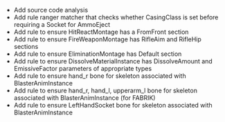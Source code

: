 ﻿* Add source code analysis
* Add rule ranger matcher that checks whether CasingClass is set before requiring a Socket for AmmoEject
* Add rule to ensure HitReactMontage has a FromFront section
* Add rule to ensure FireWeaponMontage has RifleAim and RifleHip sections
* Add rule to ensure EliminationMontage has Default section
* Add rule to ensure DissolveMaterialInstance has DissolveAmount and EmissiveFactor parameters of appropriate types
* Add rule to ensure hand_r bone for skeleton associated with BlasterAnimInstance
* Add rule to ensure hand_r, hand_l, upperarm_l bone for skeleton associated with BlasterAnimInstance (for FABRIK)
* Add rule to ensure LeftHandSocket bone for skeleton associated with BlasterAnimInstance
